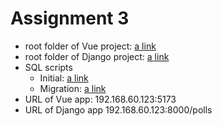 # Assignment 3

- root folder of Vue project: [a link](./vue/)
- root folder of Django project: [a link](./mysite/)
- SQL scripts
    - Initial: [a link](./mysite/initial.sql)
    - Migration: [a link](./mysite/facilitator.sql)
- URL of Vue app: 192.168.60.123:5173
- URL of Django app 192.168.60.123:8000/polls